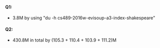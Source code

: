 #### Q1:
* 3.8M by using "du -h cs489-2016w-evisoup-a3-index-shakespeare"


#### Q2:
* 430.8M in total by (105.3 + 110.4 + 103.9 + 111.2)M
